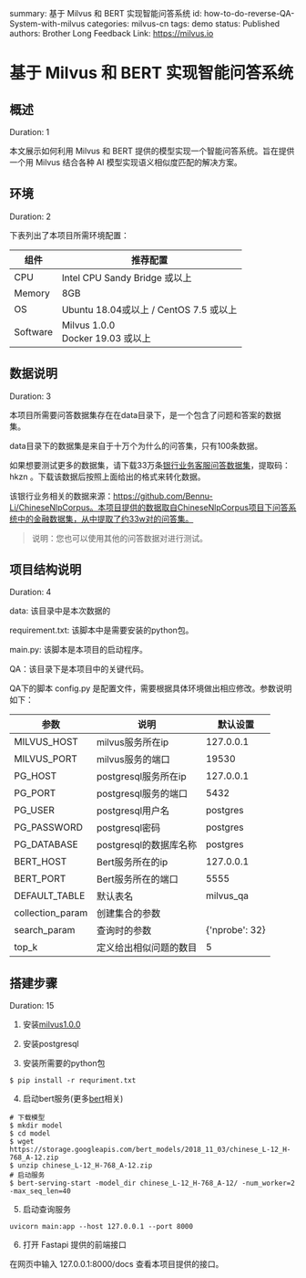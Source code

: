 summary: 基于 Milvus 和 BERT 实现智能问答系统
id: how-to-do-reverse-QA-System-with-milvus
categories: milvus-cn
tags: demo
status: Published
authors: Brother Long
Feedback Link: https://milvus.io

# 基于 Milvus 和 BERT 实现智能问答系统

## 概述

Duration: 1

本文展示如何利用 Milvus 和 BERT 提供的模型实现一个智能问答系统。旨在提供一个用 Milvus 结合各种 AI 模型实现语义相似度匹配的解决方案。

## 环境

Duration: 2

下表列出了本项目所需环境配置：

| 组件     | 推荐配置                               |
| -------- | -------------------------------------- |
| CPU      | Intel CPU Sandy Bridge 或以上          |
| Memory   | 8GB                                    |
| OS       | Ubuntu 18.04或以上 / CentOS 7.5 或以上 |
| Software | Milvus 1.0.0<br />Docker 19.03 或以上  |

## 数据说明

Duration: 3

本项目所需要问答数据集存在在data目录下，是一个包含了问题和答案的数据集。

data目录下的数据集是来自于十万个为什么的问答集，只有100条数据。

如果想要测试更多的数据集，请下载33万条[银行业务客服问答数据集](https://pan.baidu.com/s/1g-vMh05sDRv1EBZN6X7Qxw)，提取码：hkzn 。下载该数据后按照上面给出的格式来转化数据。

该银行业务相关的数据来源：https://github.com/Bennu-Li/ChineseNlpCorpus。本项目提供的数据取自ChineseNlpCorpus项目下问答系统中的金融数据集，从中提取了约33w对的问答集。

> 说明：您也可以使用其他的问答数据对进行测试。

## 项目结构说明

Duration: 4

data: 该目录中是本次数据的

requirement.txt: 该脚本中是需要安装的python包。

main.py: 该脚本是本项目的启动程序。

QA：该目录下是本项目中的关键代码。

QA下的脚本 config.py 是配置文件，需要根据具体环境做出相应修改。参数说明如下：

| 参数             | 说明                   | 默认设置       |
| ---------------- | ---------------------- | -------------- |
| MILVUS_HOST      | milvus服务所在ip       | 127.0.0.1      |
| MILVUS_PORT      | milvus服务的端口       | 19530          |
| PG_HOST          | postgresql服务所在ip   | 127.0.0.1      |
| PG_PORT          | postgresql服务的端口   | 5432           |
| PG_USER          | postgresql用户名       | postgres       |
| PG_PASSWORD      | postgresql密码         | postgres       |
| PG_DATABASE      | postgresql的数据库名称 | postgres       |
| BERT_HOST        | Bert服务所在的ip       | 127.0.0.1      |
| BERT_PORT        | Bert服务所在的端口     | 5555           |
| DEFAULT_TABLE    | 默认表名               | milvus_qa      |
| collection_param | 创建集合的参数         |                |
| search_param     | 查询时的参数           | {'nprobe': 32} |
| top_k            | 定义给出相似问题的数目 | 5              |

## 搭建步骤

Duration: 15

1. 安装[milvus1.0.0](https://milvus.io/cn/docs/v1.0.0/milvus_docker-cpu.md)

2. 安装postgresql

3. 安装所需要的python包

```shell
$ pip install -r requriment.txt
```

4. 启动bert服务(更多[bert](https://github.com/hanxiao/bert-as-service#building-a-qa-semantic-search-engine-in-3-minutes)相关)

```shell
# 下载模型
$ mkdir model
$ cd model
$ wget https://storage.googleapis.com/bert_models/2018_11_03/chinese_L-12_H-768_A-12.zip
$ unzip chinese_L-12_H-768_A-12.zip
# 启动服务
$ bert-serving-start -model_dir chinese_L-12_H-768_A-12/ -num_worker=2 -max_seq_len=40
```

5. 启动查询服务

```
uvicorn main:app --host 127.0.0.1 --port 8000
```

6. 打开 Fastapi 提供的前端接口

在网页中输入 127.0.0.1:8000/docs 查看本项目提供的接口。